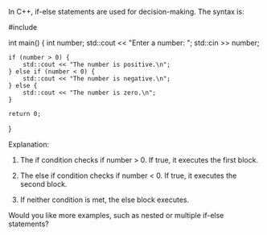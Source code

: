 In C++, if-else statements are used for decision-making. The syntax is:

#include <iostream>

int main() {
    int number;
    std::cout << "Enter a number: ";
    std::cin >> number;

    if (number > 0) {
        std::cout << "The number is positive.\n";
    } else if (number < 0) {
        std::cout << "The number is negative.\n";
    } else {
        std::cout << "The number is zero.\n";
    }

    return 0;
}

Explanation:

1. The if condition checks if number > 0. If true, it executes the first block.


2. The else if condition checks if number < 0. If true, it executes the second block.


3. If neither condition is met, the else block executes.



Would you like more examples, such as nested or multiple if-else statements?

